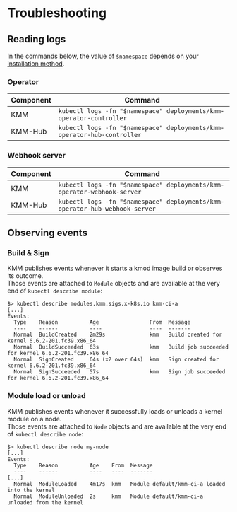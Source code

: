 # Troubleshooting

## Reading logs

In the commands below, the value of `$namespace` depends on your [installation method](install.md).

### Operator

| Component | Command                                                                 |
|-----------|-------------------------------------------------------------------------|
| KMM       | `kubectl logs -fn "$namespace" deployments/kmm-operator-controller`     |
| KMM-Hub   | `kubectl logs -fn "$namespace" deployments/kmm-operator-hub-controller` |

### Webhook server

| Component | Command                                                                     |
|-----------|-----------------------------------------------------------------------------|
| KMM       | `kubectl logs -fn "$namespace" deployments/kmm-operator-webhook-server`     |
| KMM-Hub   | `kubectl logs -fn "$namespace" deployments/kmm-operator-hub-webhook-server` |

## Observing events

### Build & Sign

KMM publishes events whenever it starts a kmod image build or observes its outcome.  
Those events are attached to `Module` objects and are available at the very end of `kubectl describe module`:

```text
$> kubectl describe modules.kmm.sigs.x-k8s.io kmm-ci-a
[...]
Events:
  Type    Reason          Age                From  Message
  ----    ------          ----               ----  -------
  Normal  BuildCreated    2m29s              kmm   Build created for kernel 6.6.2-201.fc39.x86_64
  Normal  BuildSucceeded  63s                kmm   Build job succeeded for kernel 6.6.2-201.fc39.x86_64
  Normal  SignCreated     64s (x2 over 64s)  kmm   Sign created for kernel 6.6.2-201.fc39.x86_64
  Normal  SignSucceeded   57s                kmm   Sign job succeeded for kernel 6.6.2-201.fc39.x86_64
```

### Module load or unload

KMM publishes events whenever it successfully loads or unloads a kernel module on a node.  
Those events are attached to `Node` objects and are available at the very end of `kubectl describe node`:

```text
$> kubectl describe node my-node
[...]
Events:
  Type    Reason          Age    From  Message
  ----    ------          ----   ----  -------
[...]
  Normal  ModuleLoaded    4m17s  kmm   Module default/kmm-ci-a loaded into the kernel
  Normal  ModuleUnloaded  2s     kmm   Module default/kmm-ci-a unloaded from the kernel
```
